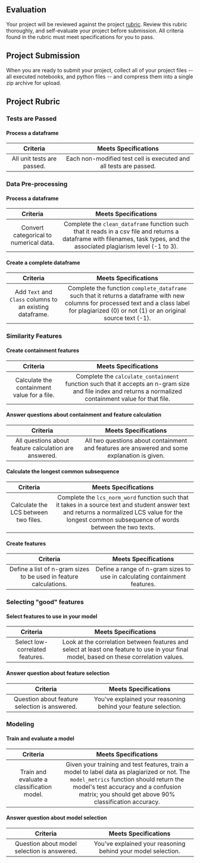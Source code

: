 ## Evaluation

Your project will be reviewed against the project [rubric](#rubric).  Review this rubric thoroughly, and self-evaluate your project before submission.  All criteria found in the rubric must meet specifications for you to pass.


## Project Submission

When you are ready to submit your project, collect all of your project files -- all executed notebooks, and python files -- and compress them into a single zip archive for upload.

<a id='rubric'></a>
## Project Rubric

### Tests are Passed

#### Process a dataframe 
| Criteria       		|     Meets Specifications	        			            | 
|:---------------------:|:---------------------------------------------------------:| 
|  All unit tests are passed. |  Each non-modified test cell is executed and all tests are passed. |


### Data Pre-processing

#### Process a dataframe 
| Criteria       		|     Meets Specifications	        			            | 
|:---------------------:|:---------------------------------------------------------:| 
|  Convert categorical to numerical data. |  Complete the `clean_dataframe` function such that it reads in a csv file and returns a dataframe with filenames, task types, and the associated plagiarism level (-1 to 3). |

#### Create a complete dataframe 
| Criteria       		|     Meets Specifications	        			            | 
|:---------------------:|:---------------------------------------------------------:| 
|  Add `Text` and `Class` columns to an existing dataframe. |  Complete the function `complete_dataframe` such that it returns a dataframe with new columns for processed text and a class label for plagiarized (0) or not (1) or an original source text (-1). |

### Similarity Features

#### Create containment features
| Criteria       		|     Meets Specifications	        			            | 
|:---------------------:|:---------------------------------------------------------:| 
|  Calculate the containment value for a file. |  Complete the `calculate_containment` function such that it accepts an n-gram size and file index and returns a normalized containment value for that file. |

#### Answer questions about containment and feature calculation

| Criteria       		|     Meets Specifications	        			            | 
|:---------------------:|:---------------------------------------------------------:| 
| All questions about feature calculation are answered.  | All two questions about containment and features are answered and some explanation is given. |


#### Calculate the longest common subsequence

| Criteria       		|     Meets Specifications	        			            | 
|:---------------------:|:---------------------------------------------------------:| 
| Calculate the LCS between two files. |  Complete the `lcs_norm_word` function such that it takes in a source text and student answer text and returns a normalized LCS value for the longest common subsequence of words between the two texts. |


#### Create features
| Criteria       		|     Meets Specifications	        			            | 
|:---------------------:|:---------------------------------------------------------:| 
|  Define a list of n-gram sizes to be used in feature calculations. | Define a range of n-gram sizes to use in calculating containment features. |

### Selecting "good" features

#### Select features to use in your model
| Criteria       		|     Meets Specifications	        			            | 
|:---------------------:|:---------------------------------------------------------:| 
|  Select low-correlated features. |  Look at the correlation between features and select at least one feature to use in your final model, based on these correlation values. |

#### Answer question about feature selection

| Criteria       		|     Meets Specifications	        			            | 
|:---------------------:|:---------------------------------------------------------:| 
| Question about feature selection is answered.  | You've explained your reasoning behind your feature selection. |

### Modeling

#### Train and evaluate a model
| Criteria       		|     Meets Specifications	        			            | 
|:---------------------:|:---------------------------------------------------------:| 
| Train and evaluate a classification model. | Given your training and test features, train a model to label data as plagiarized or not. The `model_metrics` function should return the model's test accuracy and a confusion matrix; you should get above 90% classification accuracy. |

#### Answer question about model selection

| Criteria       		|     Meets Specifications	        			            | 
|:---------------------:|:---------------------------------------------------------:| 
| Question about model selection is answered.  | You've explained your reasoning behind your model selection. |
